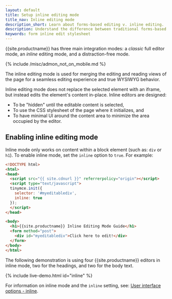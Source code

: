 ```yaml
---
layout: default
title: Setup inline editing mode
title_nav: Inline editing mode
description_short: Learn about forms-based editing v. inline editing.
description: Understand the difference between traditional forms-based editing and advanced inline editing.
keywords: form inline edit stylesheet
---
```


{{site.productname}} has three main integration modes: a _classic_ full editor mode, an _inline_ editing mode, and a distraction-free mode.

{% include /misc/admon_not_on_mobile.md %}

The inline editing mode is used for merging the editing and reading views of the page for a seamless editing experience and true WYSIWYG behavior.

Inline editing mode does not replace the selected element with an iframe, but instead edits the element's content in-place. Inline editors are designed:

- To be "hidden" until the editable content is selected,
- To use the CSS stylesheet of the page where it initializes, and
- To have minimal UI around the content area to minimize the area occupied by the editor.

## Enabling inline editing mode

Inline mode only works on content within a block element (such as: `div` or `h1`).
To enable inline mode, set the `inline` option to `true`. For example:

```html
<!DOCTYPE html>
<html>
<head>
  <script src="{{ site.cdnurl }}" referrerpolicy="origin"></script>
  <script type="text/javascript">
  tinymce.init({
    selector: '#myeditablediv',
    inline: true
  });
  </script>
</head>

<body>
  <h1>{{site.productname}} Inline Editing Mode Guide</h1>
  <form method="post">
    <div id="myeditablediv">Click here to edit!</div>
  </form>
</body>
</html>
```

The following demonstration is using four {{site.productname}} editors in inline mode, two for the headings, and two for the body text.

{% include live-demo.html id="inline" %}

For information on inline mode and the `inline` setting, see: [User interface options - inline]({{site.baseurl}}/interface/editor-mode/inline-editor-options/#inline).

